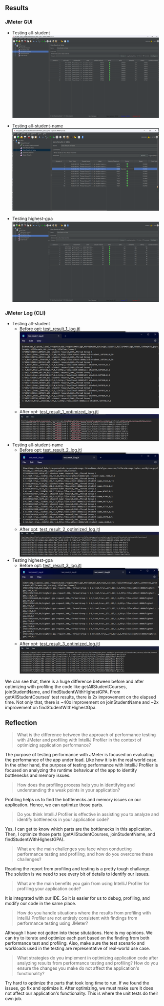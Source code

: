 ## Results

### JMeter GUI

- Testing all-student
![JMeter GUI all-student](documents/testing_all-student.png)

- Testing all-student-name
![JMeter GUI all-student-name](documents/testing_all-student-name.png)

- Testing highest-gpa
![JMeter GUI highest-gpa](documents/testing_highest-gpa.png)

### JMeter Log (CLI)

- Testing all-student
  - Before opt: [test_result_1_log.jtl](documents/log/test_result_1_log.jtl)
  ![test_result_1_log image](documents/log_testing_all-student.png)
  - After opt: [test_result_1_optimized_log.jtl](documents/log/test_result_1_optimized_log.jtl)
  ![test_result_1_log optimized image](documents/log_testing_all-student_optimized.png)
- Testing all-student-name
  - Before opt: [test_result_2_log.jtl](documents/log/test_result_2_log.jtl)
  ![test_result_2_log image](documents/log_testing_all-student-name.png)
  - After opt: [test_result_2_optimized_log.jtl](documents/log/test_result_2_optimized_log.jtl)
    ![test_result_2_log optimized image](documents/log_testing_all-student-name_optimized.png)
- Testing highest-gpa
  - Before opt: [test_result_3_log.jtl](documents/log/test_result_3_log.jtl)
  ![test_result_3_log image](documents/log_testing_highest-gpa.png)
  - After opt: [test_result_3_optimized_log.jtl](documents/log/test_result_3_optimized_log.jtl)
  ![test_result_3_log optimized image](documents/log_testing_highest-gpa_optimized.png)

We can see that, there is a huge difference between before and after optimizing with profiling the code like getAllStudentCourses, joinStudentName, and findStudentWithHighestGPA. From getAllStudentCourses' test results, there is 2x improvement on the elapsed time. Not only that, there is ~40x improvement on joinStudentName and ~2x improvement on findStudentWithHighestGpa.
## Reflection

> What is the difference between the approach of performance testing with JMeter and profiling with IntelliJ Profiler in the context of optimizing application performance?

The purpose of testing performance with JMeter is focused on evaluating the performance of the app under load. Like how it is in the real world case. In the other hand, the purpose of testing performance with IntelliJ Profiler is focused on analyzing the runtime behaviour of the app to identify bottlenecks and memory issues.

> How does the profiling process help you in identifying and understanding the weak points in your application?

Profiling helps us to find the bottlenecks and memory issues on our application. Hence, we can optimize those parts.

> Do you think IntelliJ Profiler is effective in assisting you to analyze and identify bottlenecks in your application code?

Yes, I can get to know which parts are the bottlenecks in this application. Then, I optimize those parts (getAllStudentCourses, joinStudentName, and findStudentWithHighestGPA).

> What are the main challenges you face when conducting performance testing and profiling, and how do you overcome these challenges?

Reading the report from profiling and testing is a pretty tough challange. The solution is we need to see every bit of details to identify our issues.

> What are the main benefits you gain from using IntelliJ Profiler for profiling your application code?

It is integrated with our IDE. So it is easier for us to debug, profiling, and modify our code in the same place.

> How do you handle situations where the results from profiling with IntelliJ Profiler are not entirely consistent with findings from performance testing using JMeter?

Although I have not gotten into these situtations. Here is my opinions. We can try to iterate and optimize each part based on the finding from both performance test and profiling. Also, make sure the test scenario and workloads used in the testing are representative of real-world use case. 

> What strategies do you implement in optimizing application code after analyzing results from performance testing and profiling? How do you ensure the changes you make do not affect the application's functionality?

Try hard to optimize the parts that took long time to run. If we found the issues, go fix and optimize it. After optimizing, we must make sure it does not affect our application's functionality. This is where the unit tests do their own job. 